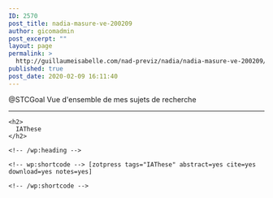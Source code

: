 ```yaml
---
ID: 2570
post_title: nadia-masure-ve-200209
author: gicomadmin
post_excerpt: ""
layout: page
permalink: >
  http://guillaumeisabelle.com/nad-previz/nadia/nadia-masure-ve-200209/
published: true
post_date: 2020-02-09 16:11:40
---
```

<!-- wp:paragraph -->

@STCGoal Vue d'ensemble de mes sujets de recherche

<!-- /wp:paragraph -->

<!-- wp:block {"ref":1755} /-->

<!-- wp:block {"ref":2376} /-->

<!-- wp:block {"ref":2578} /-->

<!-- wp:separator -->

<hr class="wp-block-separator" />

<!-- /wp:separator -->

<!-- wp:group -->

<div class="wp-block-group" id="IAThese">
  <div class="wp-block-group__inner-container">
    <!-- wp:heading -->
    
    <h2>
      IAThese
    </h2>
    
    <!-- /wp:heading -->
    
    <!-- wp:shortcode --> [zotpress tags="IAThese" abstract=yes cite=yes download=yes notes=yes] 
    
    <!-- /wp:shortcode -->
  </div>
</div>

<!-- /wp:group -->
